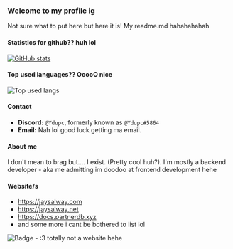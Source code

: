 ### Welcome to my profile ig
Not sure what to put here but here it is! My readme.md hahahahahah

#### Statistics for github?? huh lol
[![GitHub stats](https://github-readme-stats.vercel.app/api?username=CyberDudeJ)]() 

#### Top used languages?? OoooO nice
![Top used langs](https://github-readme-stats.vercel.app/api/top-langs/?username=CyberDudeJ)

#### Contact
- **Discord:** ``@Ydupc``, formerly known as ``@Ydupc#5864``
- **Email:** Nah lol good luck getting ma email.

#### About me
I don't mean to brag but.... I exist. (Pretty cool huh?). I'm mostly a backend developer - aka me admitting im doodoo at frontend development hehe

#### Website/s
- https://jaysalway.com
- https://jaysalway.net
- https://docs.partnerdb.xyz
- and some more i cant be bothered to list lol

![Badge](https://img.shields.io/badge/jaysalway.com-8A2BE2) - :3 totally not a website hehe
